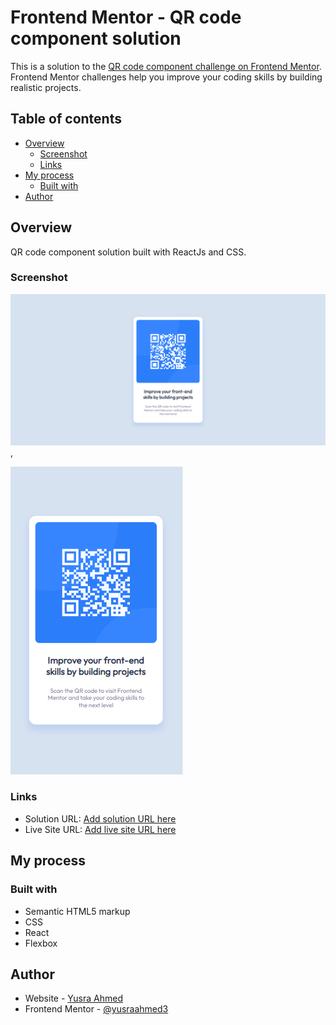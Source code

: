 # Frontend Mentor - QR code component solution

This is a solution to the [QR code component challenge on Frontend Mentor](https://www.frontendmentor.io/challenges/qr-code-component-iux_sIO_H). Frontend Mentor challenges help you improve your coding skills by building realistic projects.

## Table of contents

- [Overview](#overview)
  - [Screenshot](#screenshot)
  - [Links](#links)
- [My process](#my-process)
  - [Built with](#built-with)
- [Author](#author)

## Overview

QR code component solution built with ReactJs and CSS.

### Screenshot

![Desktop view](./screenshots/desktop-view.png),

![Mobile View](./screenshots/mobile-view.png)

### Links

- Solution URL: [Add solution URL here](https://your-solution-url.com)
- Live Site URL: [Add live site URL here](https://your-live-site-url.com)

## My process

### Built with

- Semantic HTML5 markup
- CSS
- React
- Flexbox

## Author

- Website - [Yusra Ahmed](https://yusraahmed.com)
- Frontend Mentor - [@yusraahmed3](https://www.frontendmentor.io/profile/yusraahmed3)
